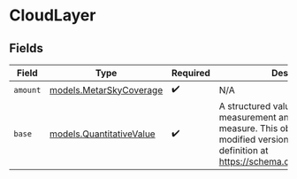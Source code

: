 # CloudLayer


## Fields

| Field                                                                                                                                                                                  | Type                                                                                                                                                                                   | Required                                                                                                                                                                               | Description                                                                                                                                                                            |
| -------------------------------------------------------------------------------------------------------------------------------------------------------------------------------------- | -------------------------------------------------------------------------------------------------------------------------------------------------------------------------------------- | -------------------------------------------------------------------------------------------------------------------------------------------------------------------------------------- | -------------------------------------------------------------------------------------------------------------------------------------------------------------------------------------- |
| `amount`                                                                                                                                                                               | [models.MetarSkyCoverage](../models/metarskycoverage.md)                                                                                                                               | :heavy_check_mark:                                                                                                                                                                     | N/A                                                                                                                                                                                    |
| `base`                                                                                                                                                                                 | [models.QuantitativeValue](../models/quantitativevalue.md)                                                                                                                             | :heavy_check_mark:                                                                                                                                                                     | A structured value representing a measurement and its unit of measure. This object is a slighly modified version of the schema.org definition at https://schema.org/QuantitativeValue<br/> |